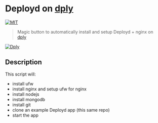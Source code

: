 # Deployd on [dply](http://dply.co)

[![MIT](https://img.shields.io/badge/license-MIT-blue.svg)](LICENSE)


> Magic button to automatically install and setup Deployd + nginx on [dply](http://dply.co)

[![Dply](https://img.shields.io/badge/dply-Try%20Deployd-green.svg)](https://dply.co/b/0xPk4KNY)

## Description

This script will:
- install ufw
- install nginx and setup ufw for nginx
- install nodejs
- install mongodb
- install git
- clone an example Deployd app (this same repo)
- start the app

